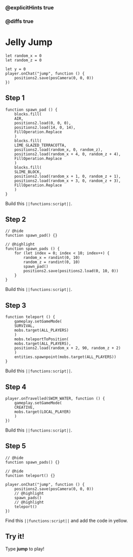 ### @explicitHints true

### @diffs true

# Jelly Jump



```customts
let random_x = 0
let random_z = 0
```

```template
let y = 0
player.onChat("jump", function () {
    positions2.save(posCamera(0, 0, 0))
})
```
## Step 1

```blocks
function spawn_pad () {
    blocks.fill(
    AIR,
    positions2.load(0, 0, 0),
    positions2.load(14, 0, 14),
    FillOperation.Replace
    )
    blocks.fill(
    LIME_GLAZED_TERRACOTTA,
    positions2.load(random_x, 0, random_z),
    positions2.load(random_x + 4, 0, random_z + 4),
    FillOperation.Replace
    )
    blocks.fill(
    SLIME_BLOCK,
    positions2.load(random_x + 1, 0, random_z + 1),
    positions2.load(random_x + 3, 0, random_z + 3),
    FillOperation.Replace
    )
}
```

Build this ``||functions:script||``.

## Step 2

```blocks
// @hide
function spawn_pad() {}

// @highlight
function spawn_pads () {
    for (let index = 0; index < 10; index++) {
        random_x = randint(0, 10)
        random_z = randint(0, 10)
        spawn_pad()
        positions2.save(positions2.load(0, 10, 0))
    }
}
```

Build this ``||functions:script||``.

## Step 3

```blocks
function teleport () {
    gameplay.setGameMode(
    SURVIVAL,
    mobs.target(ALL_PLAYERS)
    )
    mobs.teleportToPosition(
    mobs.target(ALL_PLAYERS),
    positions2.load(random_x + 2, 90, random_z + 2)
    )
    entities.spawnpoint(mobs.target(ALL_PLAYERS))
}
```

Build this ``||functions:script||``.

## Step 4

```blocks
player.onTravelled(SWIM_WATER, function () {
    gameplay.setGameMode(
    CREATIVE,
    mobs.target(LOCAL_PLAYER)
    )
})
```

Build this ``||functions:script||``.

## Step 5

```blocks
// @hide
function spawn_pads() {}

// @hide
function teleport() {}

player.onChat("jump", function () {
    positions2.save(posCamera(0, 0, 0))
    // @highlight
    spawn_pads()
    // @highlight
    teleport()
})
```

Find this ``||functions:script||`` and add the code in yellow.

## Try it!

Type **jump** to play!